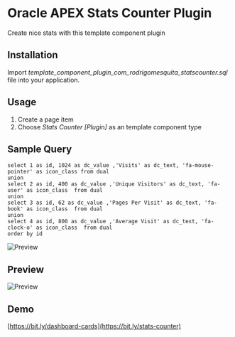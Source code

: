 # Oracle APEX Stats Counter Plugin
Create nice stats with this template component plugin

## Installation ##
Import *template_component_plugin_com_rodrigomesquita_statscounter.sql* file into your application.

## Usage ##
1. Create a page item
2. Choose *Stats Counter [Plugin]* as an template component type

## Sample Query ##
```
select 1 as id, 1024 as dc_value ,'Visits' as dc_text, 'fa-mouse-pointer' as icon_class from dual
union
select 2 as id, 400 as dc_value ,'Unique Visitors' as dc_text, 'fa-user' as icon_class  from dual
union
select 3 as id, 62 as dc_value ,'Pages Per Visit' as dc_text, 'fa-book' as icon_class  from dual
union
select 4 as id, 800 as dc_value ,'Average Visit' as dc_text, 'fa-clock-o' as icon_class  from dual
order by id
```
 ![Preview](assets/configuration.jpg)

## Preview ##
![Preview](assets/plugin_preview.png)

## Demo ##
[https://bit.ly/dashboard-cards](https://bit.ly/stats-counter)

